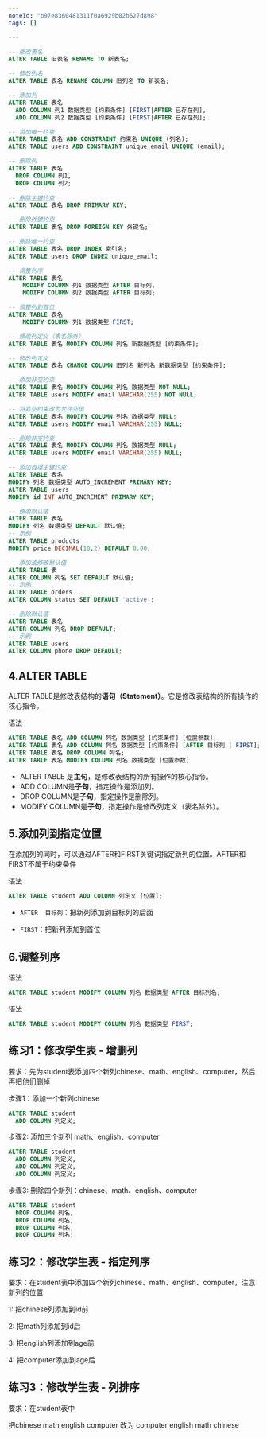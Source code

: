 ```yaml
---
noteId: "b97e8360481311f0a6929b02b627d898"
tags: []

---
```

```sql
-- 修改表名
ALTER TABLE 旧表名 RENAME TO 新表名;

-- 修改列名
ALTER TABLE 表名 RENAME COLUMN 旧列名 TO 新表名; 

-- 添加列
ALTER TABLE 表名
  ADD COLUMN 列1 数据类型 [约束条件] [FIRST|AFTER 已存在列],
  ADD COLUMN 列2 数据类型 [约束条件] [FIRST|AFTER 已存在列];

-- 添加唯一约束
ALTER TABLE 表名 ADD CONSTRAINT 约束名 UNIQUE (列名);
ALTER TABLE users ADD CONSTRAINT unique_email UNIQUE (email);  

-- 删除列
ALTER TABLE 表名 
  DROP COLUMN 列1, 
  DROP COLUMN 列2;
  
-- 删除主键约束
ALTER TABLE 表名 DROP PRIMARY KEY;

-- 删除外键约束
ALTER TABLE 表名 DROP FOREIGN KEY 外键名;

-- 删除唯一约束
ALTER TABLE 表名 DROP INDEX 索引名;
ALTER TABLE users DROP INDEX unique_email;

-- 调整列序
ALTER TABLE 表名
	MODIFY COLUMN 列1 数据类型 AFTER 目标列,
	MODIFY COLUMN 列2 数据类型 AFTER 目标列;

-- 调整列到首位
ALTER TABLE 表名
	MODIFY COLUMN 列1 数据类型 FIRST;

-- 修改列定义（表名除外）
ALTER TABLE 表名 MODIFY COLUMN 列名 新数据类型 [约束条件];

-- 修改列定义
ALTER TABLE 表名 CHANGE COLUMN 旧列名 新列名 新数据类型 [约束条件];

-- 添加非空约束
ALTER TABLE 表名 MODIFY COLUMN 列名 数据类型 NOT NULL;
ALTER TABLE users MODIFY email VARCHAR(255) NOT NULL;

-- 将非空约束改为允许空值
ALTER TABLE 表名 MODIFY COLUMN 列名 数据类型 NULL;
ALTER TABLE users MODIFY email VARCHAR(255) NULL;

-- 删除非空约束
ALTER TABLE 表名 MODIFY COLUMN 列名 数据类型 NULL;
ALTER TABLE users MODIFY email VARCHAR(255) NULL; 

-- 添加自增主键约束
ALTER TABLE 表名 
MODIFY 列名 数据类型 AUTO_INCREMENT PRIMARY KEY;
ALTER TABLE users 
MODIFY id INT AUTO_INCREMENT PRIMARY KEY;

-- 修改默认值
ALTER TABLE 表名 
MODIFY 列名 数据类型 DEFAULT 默认值;
-- 示例
ALTER TABLE products 
MODIFY price DECIMAL(10,2) DEFAULT 0.00;

-- 添加或修改默认值
ALTER TABLE 表 
ALTER COLUMN 列名 SET DEFAULT 默认值;
-- 示例
ALTER TABLE orders 
ALTER COLUMN status SET DEFAULT 'active';

-- 删除默认值
ALTER TABLE 表名 
ALTER COLUMN 列名 DROP DEFAULT;
-- 示例
ALTER TABLE users 
ALTER COLUMN phone DROP DEFAULT;

```


## 4.ALTER TABLE

ALTER TABLE是修改表结构的**语句（Statement）**。它是修改表结构的所有操作的核心指令。

语法

```sql
ALTER TABLE 表名 ADD COLUMN 列名 数据类型 [约束条件] [位置参数];
ALTER TABLE 表名 ADD COLUMN 列名 数据类型 [约束条件] [AFTER 目标列 | FIRST];
ALTER TABLE 表名 DROP COLUMN 列名;
ALTER TABLE 表名 MODIFY COLUMN 列名 数据类型 [位置参数]
```

- ALTER TABLE 是**主句**，是修改表结构的所有操作的核心指令。
- ADD COLUMN是**子句**，指定操作是添加列。
- DROP COLUMN是**子句**，指定操作是删除列。
- MODIFY COLUMN是**子句**，指定操作是修改列定义（表名除外）。

## 5.添加列到指定位置

在添加列的同时，可以通过AFTER和FIRST关键词指定新列的位置。AFTER和FIRST不属于约束条件

语法

```sql
ALTER TABLE student ADD COLUMN 列定义 [位置];
```

- `AFTER  目标列`：把新列添加到目标列的后面

- `FIRST`：把新列添加到首位 

## 6.调整列序

语法

```sql
ALTER TABLE student MODIFY COLUMN 列名 数据类型 AFTER 目标列名;
```

语法

```sql
ALTER TABLE student MODIFY COLUMN 列名 数据类型 FIRST;
```

## 练习1：修改学生表 - 增删列

要求：先为student表添加四个新列chinese、math、english、computer，然后再把他们删掉

步骤1：添加一个新列chinese

```sql
ALTER TABLE student
  ADD COLUMN 列定义;
```

步骤2: 添加三个新列 math、english、computer

```sql
ALTER TABLE student
  ADD COLUMN 列定义,
  ADD COLUMN 列定义,
  ADD COLUMN 列定义;
```

步骤3: 删除四个新列：chinese、math、english、computer

```sql
ALTER TABLE student
  DROP COLUMN 列名,
  DROP COLUMN 列名,
  DROP COLUMN 列名,
  DROP COLUMN 列名;
```

## 练习2：修改学生表 - 指定列序

要求：在student表中添加四个新列chinese、math、english、computer，注意新列的位置

1: 把chinese列添加到id前

2: 把math列添加到id后

3: 把english列添加到age前

4: 把computer添加到age后

## 练习3：修改学生表 - 列排序

要求：在student表中

把chinese math english computer 改为 computer  english math chinese